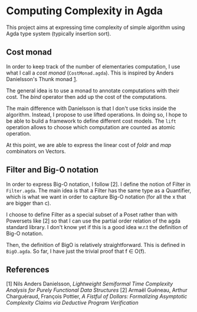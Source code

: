 # Computing Complexity in Agda

This project aims at expressing time complexity of simple algorithm
using Agda type system (typically insertion sort).

## Cost monad

In order to keep track of the number of elementaries computation, I
use what I call a *cost monad* (``CostMonad.agda``). This is inspired
by Anders Danielsson's Thunk monad [1](http://www.cse.chalmers.se/~nad/publications/danielsson-popl2008.pdf).

The general idea is to use a monad to annotate computations with their
cost. The *bind* operator then add up the cost of the computations.

The main difference with Danielsson is that I don't use ticks inside
the algorithm. Instead, I propose to use lifted operations. In doing
so, I hope to be able to build a framework to define different cost
models. The ``lift`` operation allows to choose which computation are
counted as atomic operation.

At this point, we are able to express the linear cost of *foldr* and
*map* combinators on Vectors.

## Filter and Big-O notation

In order to express Big-O notation, I follow [2]. I define the notion
of Filter in ``Filter.agda``. The main idea is that a Filter has the
same type as a Quantifier, which is what we want in order to capture
Big-O notation (for all the x that are bigger than c).

I choose to define Filter as a special subset of a Poset rather than
with Powersets like [2] so that I can use the partial order relation
of the agda standard library. I don't know yet if this is a good idea
w.r.t the definition of Big-O notation.

Then, the definition of BigO is relatively straightforward. This is defined
in ``BigO.agda``. So far, I have just the trivial proof that f ∈ O(f).

## References

[1] Nils Anders Danielsson, *Lightweight Semiformal Time Complexity Analysis for Purely Functional Data Structures*
[2] Armaël Guéneau, Arthur Charguéraud, François Pottier, *A Fistful of Dollars: Formalizing Asymptotic Complexity Claims via Deductive Program Verification*

